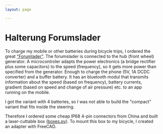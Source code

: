 ```yaml
---
layout: page

---
```


# Halterung Forumslader

To charge my mobile or other batteries during bicycle trips, I ordered the great ["Forumlader"](www.forumslader.de).
The forumslader is connected to the hub (front wheel) generator. A microcontroler adapts the power electronics (a bridge rectifier plus some capacitors) to the speed (frequency), so it gets more power than specified from the generator. Enough to charge the phone (5V, 1A DCDC converter) and a buffer battery.
It has an bluetooth modul that transmits information about the speed (based on frequency), battery currents, gradient (based on speed and change of air pressure) etc. to an app running on the mobile.

I got the variant with 4 batteries, so I was not able to build the "compact" variant that fits inside the steering.

Therefore I ordered some cheap IP68 4-pin connectors from China and built a laser-cuttable box ([boxes.py](http://www.festi.info/boxes.py/)). To mount this box to my bicycle, I created an adapter with FreeCAD.
